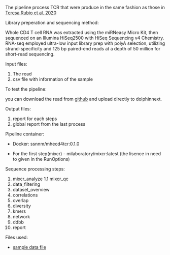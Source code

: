 The pipeline process TCR that were produce in the same fashion as those in [Teresa Rubio et al. 2020](https://www.sciencedirect.com/science/article/pii/S2667119022000040)

Library preperation and sequencing method:

Whole CD4 T cell RNA was extracted using the miRNeasy Micro Kit, then sequenced on an Illumina HiSeq2500 with HiSeq Sequencing v4 Chemistry. RNA-seq employed ultra-low input library prep with polyA selection, utilizing strand-specificity and 125 bp paired-end reads at a depth of 50 million for short-read sequencing.


Input files:

1. The read 
2. csv file with information of the sample

To test the pipeline:

you can download the read from [github](https://github.com/ConesaLab/TCR_nextflow/tree/main/data/reads) and upload directly to dolphinnext.


Output files:
1. report for each steps
2. global report from the last process


Pipeline container:

* Docker: ssnnm/mhecd4tcr:0.1.0
	
* For the first step(mixcr) - milaboratory/mixcr:latest (the lisence in need to given in the RunOptions)


Sequence processing steps:

1. mixcr_analyze 
1.1 mixcr_qc 
2. data_filtering
3. dataset_overview
4. correlations 
5. overlap
6. diversity
7. kmers
8. network 
9. ddbb
10. report


Files used:

* [sample data file](https://github.com/ConesaLab/TCR_nextflow/blob/main/sampleslist.csv)

